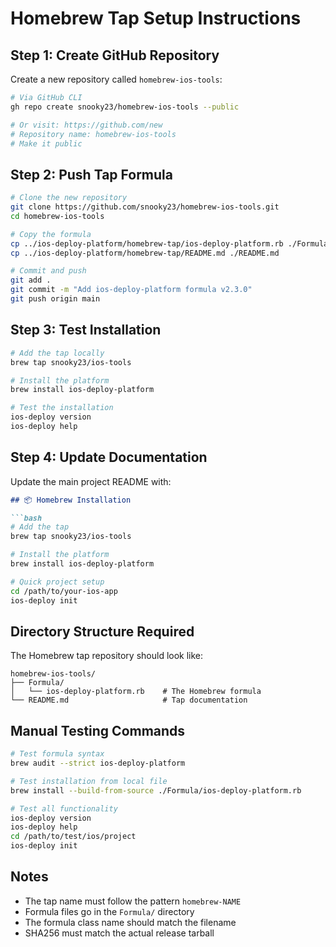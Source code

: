# Homebrew Tap Setup Instructions

## Step 1: Create GitHub Repository

Create a new repository called `homebrew-ios-tools`:

```bash
# Via GitHub CLI
gh repo create snooky23/homebrew-ios-tools --public

# Or visit: https://github.com/new
# Repository name: homebrew-ios-tools
# Make it public
```

## Step 2: Push Tap Formula

```bash
# Clone the new repository
git clone https://github.com/snooky23/homebrew-ios-tools.git
cd homebrew-ios-tools

# Copy the formula
cp ../ios-deploy-platform/homebrew-tap/ios-deploy-platform.rb ./Formula/ios-deploy-platform.rb
cp ../ios-deploy-platform/homebrew-tap/README.md ./README.md

# Commit and push
git add .
git commit -m "Add ios-deploy-platform formula v2.3.0"
git push origin main
```

## Step 3: Test Installation

```bash
# Add the tap locally
brew tap snooky23/ios-tools

# Install the platform
brew install ios-deploy-platform

# Test the installation
ios-deploy version
ios-deploy help
```

## Step 4: Update Documentation

Update the main project README with:

```markdown
## 📦 Homebrew Installation

```bash
# Add the tap
brew tap snooky23/ios-tools

# Install the platform
brew install ios-deploy-platform

# Quick project setup
cd /path/to/your-ios-app
ios-deploy init
```

## Directory Structure Required

The Homebrew tap repository should look like:

```
homebrew-ios-tools/
├── Formula/
│   └── ios-deploy-platform.rb    # The Homebrew formula
└── README.md                     # Tap documentation
```

## Manual Testing Commands

```bash
# Test formula syntax
brew audit --strict ios-deploy-platform

# Test installation from local file
brew install --build-from-source ./Formula/ios-deploy-platform.rb

# Test all functionality
ios-deploy version
ios-deploy help
cd /path/to/test/ios/project
ios-deploy init
```

## Notes

- The tap name must follow the pattern `homebrew-NAME`
- Formula files go in the `Formula/` directory
- The formula class name should match the filename
- SHA256 must match the actual release tarball
